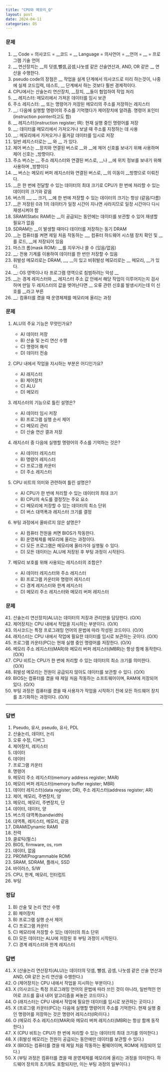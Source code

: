 ```yaml
---
title: "CPU와 메모리_Q"
layout: post
date: 2024-04-11
categories: OS
---
```

### 문제

1.  __ Code = 의사코드 = __코드 = __ Language = 의사언어 = __언어 = __ = 프로그램 기술 언어
2. __ 연산장치는 __의 덧셈,뺄셈,곱셈,나눗셈 같은 산술연산과, AND, OR 같은 __ 연산을 수행한다.
3. pseudo code의 장점은 __ 작업을 설계 단계에서 의사코드로 미리 하는것이, 나중에 실제 코드입력, 테스트, __ 단계에서 하는 것보다 훨씬 경제적이다.
4. CPU에서는 산술논리 연산장치, __장치, __들이 협업하여 작업 처리
5. __ 레지스터: 메모리에서 가져온 데이터를 임시 보관
6. 주소 레지스터: __ 또는 명령어가 저장된 메모리의 주소를 저장하는 레지스터
7. __: 다음에 실행할 명령어의 주소를 기억했다가 제어장치에 알려줌. 명령어 포인터(instruction pointer라고도 함)
8. __ 레지스터(instruction register; IR): 현재 실행 중인 명령어를 저장
9. __: 데이터를 메모리에서 가져오거나 보낼 때 주소를 지정하는 데 사용 
10. __: 메모리에서 가져오거나 옮겨갈 데이터를 임시로 저장
11. 일반 레지스터로는 __  와 __ 가 있다.
12. 제어 버스는 __장치와 연결된 버스로 __와 __에 제어 신호를 보내기 위해 사용하며 제어 신호는 _방향이다.
13. 주소 버스는 __ 주소 레지스터와 연결된 버스로, __나 __에 위치 정보를 보내기 위해 사용하며 _방향이다
14. __ 버스는 메모리 버퍼 레지스터와 연결된 버스로, __의 이동이 __방향으로 이뤄진다.
15. __은 한 번에 전달할 수 있는 데이터의 최대 크기로 CPU가 한 번에 처리할 수 있는 데이터의 크기와 같음
16. 버스의 __, __ 크기, __에 한 번에 저장할 수 있는 데이터의 크기는 항상 (같음/다름)
17. __은 저장된 0과 1의 데이터가 일정 시간이 지나면 사라지므로 일정 시간마다 다시 재생시켜야 함
18. SRAM(Static RAM)는 __이 공급되는 동안에는 데이터를 보관할 수 있어 재생할 필요가 없음
19. SDRAM는 __이 발생할 때마다 데이터를 저장하는 동기 DRAM
20. __는 컴퓨터를 켜면 제일 처음 작동하는 __, 컴퓨터 하드웨어 시스템 장치 확인 및 __를 로드, __에 저장되어 있음
21. 마스크 롬(mask ROM): __를 지우거나 쓸 수 (있음/없음)
22. __: 전용 기계를 이용하여 데이터를 한 번만 저장할 수 있음
23. 휘발성 메모리로는 DRAM, __, __이 있고 비휘발성 메모리로는 __ 메모리, __가 있다.
24. __: OS 영역이나 타 프로그램 영역으로 침범하려는 악성 __
25. __는 경계 레지스터와 __ 레지스터 주소 값 안에서 해당 작업이 이루어지는지 검사하며 만일 두 레지스터의 값을 벗어난다면 __ 오류 관련 신호를 발생시키는데 이 신호를 __라고 부른
26. __: 컴퓨터를 켰을 때 운영체제를 메모리에 올리는 과정


### 문제

1.  ALU의 주요 기능은 무엇인가요?
    
    *   A) 데이터 저장
    *   B) 산술 및 논리 연산 수행
    *   C) 명령어 해석
    *   D) 데이터 전송
2.  CPU 내에서 작업을 지시하는 부분은 어디인가요?
    
    *   A) 래지스터
    *   B) 제어장치
    *   C) ALU
    *   D) 메모리
3.  레지스터의 기능으로 틀린 설명은?
    
    *   A) 데이터 임시 저장
    *   B) 프로그램 실행 순서 제어
    *   C) 메모리 관리
    *   D) 산술 연산 결과 저장
4.  래지스터 중 다음에 실행할 명령어의 주소를 기억하는 것은?
    
    *   A) 데이터 레지스터
    *   B) 명령어 레지스터
    *   C) 프로그램 카운터
    *   D) 주소 레지스터
5.  CPU 비트의 의미와 관련하여 틀린 설명은?
    
    *   A) CPU가 한 번에 처리할 수 있는 데이터의 최대 크기
    *   B) CPU의 속도를 결정짓는 주요 요소
    *   C) 메모리에 저장할 수 있는 데이터의 최소 단위
    *   D) 버스 대역폭과 레지스터 크기를 결정
6.  부팅 과정에서 올바르지 않은 설명은?
    
    *   A) 컴퓨터 전원을 켜면 BIOS가 작동한다.
    *   B) 운영체제를 메모리에 올리는 과정이다.
    *   C) 모든 프로그램은 메모리에 올라가야 실행될 수 있다.
    *   D) 모든 데이터는 ALU에 저장된 후 부팅 과정이 시작된다.
7.  메모리 보호를 위해 사용되는 레지스터의 조합은?
    
    *   A) 데이터 레지스터와 주소 레지스터
    *   B) 프로그램 카운터와 명령어 레지스터
    *   C) 경계 레지스터와 한계 레지스터
    *   D) 메모리 주소 레지스터와 메모리 버퍼 레지스터


### 문제

41.  산술논리 연산장치(ALU)는 데이터의 저장과 관리만을 담당한다. (O/X)
42.  제어장치는 CPU 내에서 작업을 지시하는 부분이다. (O/X)
43.  의사코드는 특정 프로그래밍 언어의 문법에 따라 작성된 코드이다. (O/X)
44.  래지스터는 CPU 내에서 작업에 필요한 데이터를 임시로 보관하는 곳이다. (O/X)
45.  프로그램 카운터(PC)는 현재 실행 중인 명령어를 저장한다. (O/X)
46.  메모리 주소 레지스터(MAR)와 메모리 버퍼 레지스터(MBR)는 항상 함께 동작한다. (O/X)
47.  CPU 비트는 CPU가 한 번에 처리할 수 있는 데이터의 최소 크기를 의미한다. (O/X)
48.  휘발성 메모리는 전원이 공급되지 않아도 데이터를 보관할 수 있다. (O/X)
49.  BIOS는 컴퓨터를 켰을 때 제일 처음 작동하는 소프트웨어이며, RAM에 저장되어 있다. (O/X)
50.  부팅 과정은 컴퓨터를 켰을 때 사용자가 작업을 시작하기 전에 모든 하드웨어 장치를 초기화하는 과정이다. (O/X)


<hr>

### 답변

1. Pseudo, 유사, pseudo, 유사, PDL
2. 산술논리, 데이터, 논리
3. 오류 수정, 디버그
4. 제어장치, 레지스터
5. 데이터
6. 데이터
7. 프로그램 카운터
8. 명령어
9. 메모리 주소 레지스터(memory address register; MAR)
10. 메모리 버퍼 레지스터(memory buffer register; MBR)
11. 데이터 레지스터(data register; DR), 주소 레지스터(address register; AR)
12. 제어, 메모리, 주변장치, 양
13. 메모리, 메모리, 주변장치, 단
14. 데이터, 데이터, 양 
15. 버스의 대역폭(bandwidth) 
16. 대역폭, 레지스터, 메모리, 같음
17. DRAM(Dynamic RAM)
18. 전력
19. 클로틱(펄스)
20. BIOS, firmware, os, rom
21. 데이터, 없음
22. PROM(Programmable ROM)
23. SRAM, SDRAM, 플래시, SSD
24. 바이러스, S/W
25. CPU, 한계, 메모리, 인터럽트
26. 부팅
 


### 정답

1.  B) 산술 및 논리 연산 수행
2.  B) 제어장치
3.  B) 프로그램 실행 순서 제어
4.  C) 프로그램 카운터
5.  C) 메모리에 저장할 수 있는 데이터의 최소 단위
6.  D) 모든 데이터는 ALU에 저장된 후 부팅 과정이 시작된다.
7.  C) 경계 레지스터와 한계 레지스터


### 답변

41.  X (산술논리 연산장치(ALU)는 데이터의 덧셈, 뺄셈, 곱셈, 나눗셈 같은 산술 연산과 AND, OR 같은 논리 연산을 수행한다.)
42.  O (제어장치는 CPU 내에서 작업을 지시하는 부분이다.)
43.  X (의사코드는 특정 프로그래밍 언어의 문법에 따라 쓰인 것이 아니라, 일반적인 언어로 코드를 흉내 내어 알고리즘을 써놓은 코드이다.)
44.  O (래지스터는 CPU 내에서 작업에 필요한 데이터를 임시로 보관하는 곳이다.)
45.  X (프로그램 카운터(PC)는 다음에 실행할 명령어의 주소를 기억한다. 현재 실행 중인 명령어를 저장하는 것은 명령어 레지스터(IR)이다.)
46.  O (메모리 주소 레지스터(MAR)와 메모리 버퍼 레지스터(MBR)는 항상 함께 동작한다.)
47.  X (CPU 비트는 CPU가 한 번에 처리할 수 있는 데이터의 최대 크기를 의미한다.)
48.  X (휘발성 메모리는 전원이 공급되는 동안에만 데이터를 보관할 수 있다.)
49.  X (BIOS는 컴퓨터를 켰을 때 제일 처음 작동하는 펌웨어이며, ROM에 저장되어 있다.)
50.  X (부팅 과정은 컴퓨터를 켰을 때 운영체제를 메모리에 올리는 과정을 의미한다. 하드웨어 장치의 초기화도 포함되지만, 이는 부팅 과정의 일부이다.)